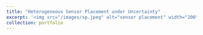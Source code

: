 ```yaml
---
title: "Heterogeneous Sensor Placement under Uncertainty"
excerpt: '<img src="/images/sp.jpeg" alt="sensor placement" width="200" height="200">'
collection: portfolio
---
```


<!-- This is an item in your portfolio. It can be have images or nice text. If you name the file .md, it will be parsed as markdown. If you name the file .html, it will be parsed as HTML.  -->
